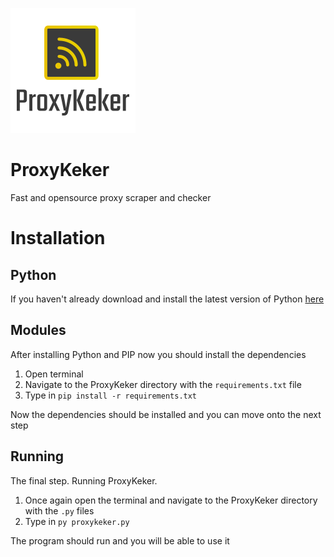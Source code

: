 ![](https://github.com/Nexolyte/ProxyKeker/blob/master/proxykeker.png)
# ProxyKeker
Fast and opensource proxy scraper and checker

# Installation

## Python
If you haven't already download and install the latest version of Python [here](https://www.python.org/)

## Modules
After installing Python and PIP now you should install the dependencies

1. Open terminal
2. Navigate to the ProxyKeker directory with the ``requirements.txt`` file
3. Type in ``pip install -r requirements.txt``

Now the dependencies should be installed and you can move onto the next step

## Running
The final step. Running ProxyKeker.

1. Once again open the terminal and navigate to the ProxyKeker directory with the ``.py`` files
2. Type in ``py proxykeker.py``

The program should run and you will be able to use it
